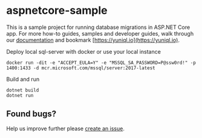 # aspnetcore-sample

This is a sample project for running database migrations in ASP.NET Core app.
For more how-to guides, samples and developer guides, walk through our [documentation](https://yuniql.io/docs) and bookmark [https://yuniql.io](https://yuniql.io).

Deploy local sql-server with docker or use your local instance

```console
docker run -dit -e "ACCEPT_EULA=Y" -e "MSSQL_SA_PASSWORD=P@ssw0rd!" -p 1400:1433 -d mcr.microsoft.com/mssql/server:2017-latest
```

Build and run

```console
dotnet build
dotnet run
```

## Found bugs?

Help us improve further please [create an issue](https://github.com/rdagumampan/yuniql/issues/new).
